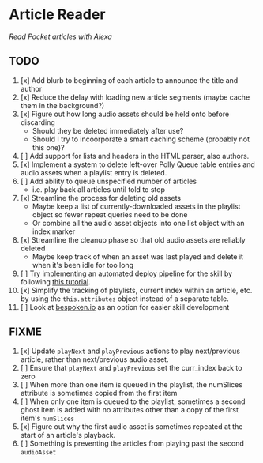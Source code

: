 # Article Reader

_Read Pocket articles with Alexa_

## TODO

1. [x] Add blurb to beginning of each article to announce the title and author
1. [x] Reduce the delay with loading new article segments (maybe cache them in the background?)
1. [x] Figure out how long audio assets should be held onto before discarding
    - Should they be deleted immediately after use?
    - Should I try to incoorporate a smart caching scheme (probably not this one)?
1. [ ] Add support for lists and headers in the HTML parser, also authors.
1. [x] Implement a system to delete left-over Polly Queue table entries and audio assets when a playlist entry is deleted.
1. [ ] Add ability to queue unspecified number of articles
    - i.e. play back all articles until told to stop
1. [x] Streamline the process for deleting old assets
    - Maybe keep a list of currently-downloaded assets in the playlist object so fewer repeat queries need to be done
    - Or combine all the audio asset objects into one list object with an index marker
1. [x] Streamline the cleanup phase so that old audio assets are reliably deleted
    - Maybe keep track of when an asset was last played and delete it when it's been idle for too long
1. [ ] Try implementing an automated deploy pipeline for the skill by following [this tutorial](https://stelligent.com/2017/07/25/use-aws-codepipeline-to-deploy-amazon-alexa-skill/).
1. [x] Simplify the tracking of playlists, current index within an article, etc. by using the `this.attributes` object instead of a separate table.
1. [ ] Look at [bespoken.io](https://bespoken.io/) as an option for easier skill development

## FIXME

1. [x] Update `playNext` and `playPrevious` actions to play next/previous article, rather than next/previous audio asset.
1. [ ] Ensure that `playNext` and `playPrevious` set the curr_index back to zero
1. [ ] When more than one item is queued in the playlist, the numSlices attribute is sometimes copied from the first item
1. [ ] When only one item is queued to the playlist, sometimes a second ghost item is added with no attributes other than a copy of the first item's `numSlices`
1. [x] Figure out why the first audio asset is sometimes repeated at the start of an article's playback.
1. [ ] Something is preventing the articles from playing past the second `audioAsset`
